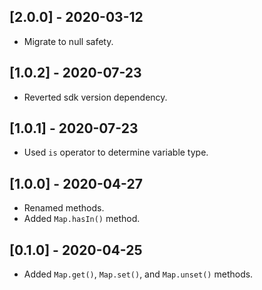 ## [2.0.0] - 2020-03-12

- Migrate to null safety.

## [1.0.2] - 2020-07-23

- Reverted sdk version dependency.

## [1.0.1] - 2020-07-23

- Used `is` operator to determine variable type.

## [1.0.0] - 2020-04-27

- Renamed methods.
- Added `Map.hasIn()` method.

## [0.1.0] - 2020-04-25

- Added `Map.get()`, `Map.set()`, and `Map.unset()` methods.
